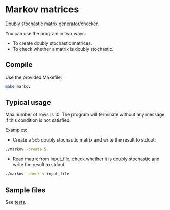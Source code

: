 # Markov matrices

[Doubly stochastic matrix](https://en.wikipedia.org/wiki/Stochastic_matrix) generator/checker.

You can use the program in two ways:

* To create doubly stochastic matrices.
* To check whether a matrix is doubly stochastic.

## Compile

Use the provided Makefile:

```bash
make markov
```

## Typical usage

Max number of rows is 10. The program will terminate without any message if this condition is not satisfied.

Examples:

* Create a 5x5 doubly stochastic matrix and write the result to stdout:

```bash
./markov -create 5
```

* Read matrix from input_file, check whether it is doubly stochastic and write the result to stdout:

```bash
./markov -check < input_file
```

## Sample files

See [tests](tests).
